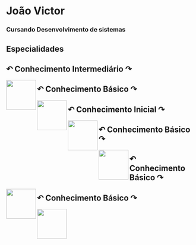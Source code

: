# <strong>João Victor</strong>
### Cursando Desenvolvimento de sistemas
##  Especialidades
## ↶ Conhecimento Intermediário ↷
<img src="https://cdn.jsdelivr.net/gh/devicons/devicon/icons/photoshop/photoshop-plain.svg" width="80px" height="80px" center="80px" align="left" />

## ↶ Conhecimento Básico ↷
<img src="https://cdn.jsdelivr.net/gh/devicons/devicon/icons/premierepro/premierepro-original.svg" width="80px" height="80px" align="left" />

## ↶ Conhecimento Inicial ↷
<img src="https://cdn.jsdelivr.net/gh/devicons/devicon/icons/javascript/javascript-plain.svg" width="80px" height="80px" align="left" />

## ↶ Conhecimento Básico ↷
<img src="https://cdn.jsdelivr.net/gh/devicons/devicon/icons/html5/html5-plain.svg" width="80px" height="80px" align="left" />

## ↶ Conhecimento Básico ↷
<img src="https://cdn.jsdelivr.net/gh/devicons/devicon/icons/css3/css3-plain.svg" width="80px" height="80px" align="left" />

## ↶ Conhecimento Básico ↷
<img src="https://cdn.jsdelivr.net/gh/devicons/devicon/icons/vscode/vscode-original.svg" width="80px" height="80px" align="left" />
